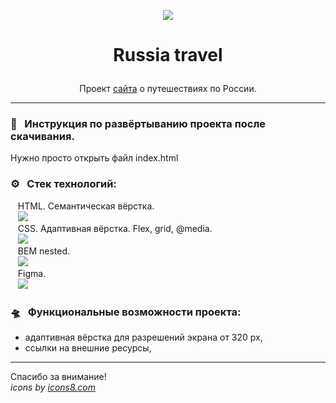 <p align="center"><img src="https://img.icons8.com/clouds/100/000000/russian-federation.png"/></p>  

# <p align="center">Russia travel</p>

<p align="center">Проект <a href="https://artem-chumak.github.io/russian-travel/">сайта</a> о путешествиях по России.</p>  

---
### 🧭   Инструкция по развёртыванию проекта после скачивания.

Нужно просто открыть файл index.html

### ⚙️   Стек технологий:

   HTML. Семантическая вёрстка.  
   <img src="https://img.icons8.com/color/36/000000/html-5--v1.png"/>  
   CSS. Адаптивная вёрстка. Flex, grid, @media.  
   <img src="https://img.icons8.com/color/36/000000/css3.png"/>  
   BEM nested.  
   <img src="https://img.icons8.com/fluency/36/000000/plugin.png"/>  
   Figma.  
   <img src="https://img.icons8.com/color/32/000000/figma--v1.png"/>  

### 🛸   Функциональные возможности проекта:

- адаптивная вёрстка для разрешений экрана от 320 px,
- ссылки на внешние ресурсы,

---
Спасибо за внимание!  
_icons by [icons8.com](https://icons8.com/)_
